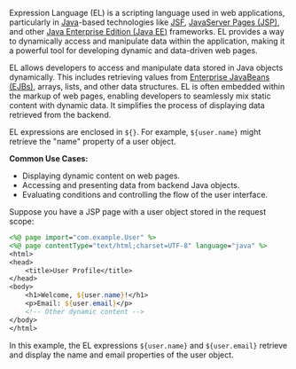 Expression Language (EL) is a scripting language used in web applications, particularly in [Java](../programming/java.md)-based technologies like [JSF](../misc/jsf.md), [JavaServer Pages (JSP)](../misc/jsp.md), and other [Java Enterprise Edition (Java EE)](../misc/jee.md) frameworks. EL provides a way to dynamically access and manipulate data within the application, making it a powerful tool for developing dynamic and data-driven web pages.

EL allows developers to access and manipulate data stored in Java objects dynamically. This includes retrieving values from [Enterprise JavaBeans (EJBs)](../misc/ejb.md), arrays, lists, and other data structures. EL is often embedded within the markup of web pages, enabling developers to seamlessly mix static content with dynamic data. It simplifies the process of displaying data retrieved from the backend.

EL expressions are enclosed in `${}`. For example, `${user.name}` might retrieve the "name" property of a user object.

**Common Use Cases:**

- Displaying dynamic content on web pages.
- Accessing and presenting data from backend Java objects.
- Evaluating conditions and controlling the flow of the user interface.

Suppose you have a JSP page with a user object stored in the request scope:

```jsp
<%@ page import="com.example.User" %>
<%@ page contentType="text/html;charset=UTF-8" language="java" %>
<html>
<head>
    <title>User Profile</title>
</head>
<body>
    <h1>Welcome, ${user.name}!</h1>
    <p>Email: ${user.email}</p>
    <!-- Other dynamic content -->
</body>
</html>
```

In this example, the EL expressions `${user.name}` and `${user.email}` retrieve and display the name and email properties of the user object.
